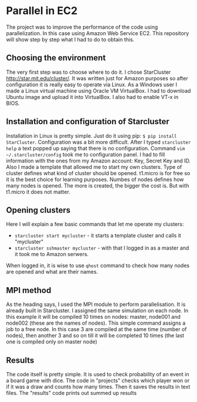 # Parallel in EC2
The project was to improve the performance of the code using parallelization. In this case using Amazon Web Service EC2. 
This repository will show step by step what I had to do to obtain this.

## Choosing the environment 
The very first step was to choose where to do it. I chose StarCluster http://star.mit.edu/cluster/. It was written just for Amazon purposes so after configuration it is really easy to operate via Linux. As a Windows user I made a Linux virtual machine using Oracle VM VirtualBox. I had to download Ubuntu image and upload it into VirtualBox. I also had to enable VT-x in BIOS.

## Installation and configuration of Starcluster
Installation in Linux is pretty simple. Just do it using pip: `$ pip install StarCluster`.
Configuration was a bit more difficult. After I typed `starcluster help` a text popped up saying that there is no configuration. Command `vim ~/.starcluster/config` took me to configuration panel. I had to fill information with the ones from my Amazon account: Key, Secret Key and ID. Also I made a template that allowed me to start my own clusters. Type of cluster defines what kind of cluster should be opened. t1.micro is for free so it is the best choice for learning purposes. Numbes of nodes defines how many nodes is opened. The more is created, the bigger the cost is. But with t1.micro it does not matter.

## Opening clusters
Here I will explain a few basic commands that let me operate my clusters:
* `starcluster start mycluster` - it starts a template cluster and calls it "mycluster"
* `starcluster sshmaster mycluster` - with that I logged in as a master and it took me to Amazon serwers.

When logged in, it is wise to use `qhost` command to check how many nodes are opened and what are their names. 

## MPI method
As the heading says, I used the MPI module to perform parallelisation. It is already built in Starcluster. I assigned the same simulation on each node. In this example it will be compiled 10 times on nodes: master, node001 and node002 (these are the names of nodes). This simple command assigns a job to a free node. In this case 3 are compiled at the same time (number of nodes), then another 3 and so on till it will be completed 10 times (the last one is compiled only on master node)

## Results
The code itself is pretty simple. 
It is used to check probability of an event in a board game with dice. The code in "projects" checks which player won or if it was a draw 
and counts how many times. Then it saves the results in text files. The "results" code prints out summed up results

